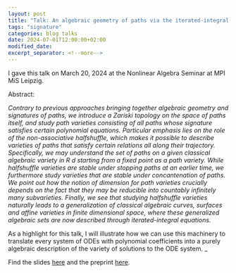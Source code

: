 ```yaml
---
layout: post
title: "Talk: An algebraic geometry of paths via the iterated-integral signature"
tags: "signature"
categories: blog talks
date: 2024-07-01T12:00:00+02:00
modified_date:
excerpt_separator: <!--more-->
---
```

I gave this talk on March 20, 2024 at the Nonlinear Algebra Seminar at MPI MiS Leipzig.

Abstract:

_Contrary to previous approaches bringing together algebraic geometry and signatures of paths, we introduce a Zariski topology on the space of paths itself, and study path varieties consisting of all paths whose signature satisfies certain polynomial equations. Particular emphasis lies on the role of the non-associative halfshuffle, which makes it possible to describe varieties of paths that satisfy certain relations all along their trajectory. Specifically, we may understand the set of paths on a given classical algebraic variety in R d starting from a fixed point as a path variety. <!--more--> While halfshuffle varieties are stable under stopping paths at an earlier time, we furthermore study varieties that are stable under concantenation of paths. We point out how the notion of dimension for path varieties crucially depends on the fact that they may be reducible into countably infinitely many subvarieties. Finally, we see that studying halfshuffle varieties naturally leads to a generalization of classical algebraic curves, surfaces and affine varieties in finite dimensional space, where these generalized algebraic sets are now described through iterated-integral equations._

As a highlight for this talk, I will illustrate how we can use this machinery to translate every system of ODEs with polynomial coefficients into a purely algebraic description of the variety of solutions to the ODE system.
_

Find the slides [here](/files/AlgebraicGeometryOfPathsTalkMarch2024.pdf) and the preprint [here](https://arxiv.org/abs/2311.17886).




